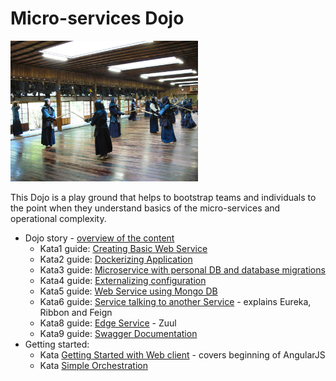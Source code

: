 # Micro-services Dojo

<img src="https://raw.githubusercontent.com/Accordance/microservice-dojo/master/misc/dojo.jpg" width="300">

This Dojo is a play ground that helps to bootstrap teams and individuals to
the point when they understand basics of the micro-services and operational
complexity.

* Dojo story - [overview of the content](http://accordance.github.io/microservice-dojo/guides/docs/dojo_story.html)
  * Kata1 guide: [Creating Basic Web Service](http://accordance.github.io/microservice-dojo/guides/docs/kata1/creating_basic_web_service.html)
  * Kata2 guide: [Dockerizing Application](http://accordance.github.io/microservice-dojo/guides/docs/kata2/dockerizing_application.html)
  * Kata3 guide: [Microservice with personal DB and database migrations](http://accordance.github.io/microservice-dojo/guides/docs/kata3/service_using_mysql_db.html)
  * Kata4 guide: [Externalizing configuration](http://accordance.github.io/microservice-dojo/guides/docs/kata4/externalizing_configuration.html)
  * Kata5 guide: [Web Service using Mongo DB](http://accordance.github.io/microservice-dojo/guides/docs/kata5/service_using_mongo_db.html)
  * Kata6 guide: [Service talking to another Service](http://accordance.github.io/microservice-dojo/guides/docs/kata6/service_talking_to_service.html) -
  explains Eureka, Ribbon and Feign
  * Kata8 guide: [Edge Service](http://accordance.github.io/microservice-dojo/guides/docs/kata8/edge_service.html) -
  Zuul
  * Kata9 guide: [Swagger Documentation](http://accordance.github.io/microservice-dojo/guides/docs/kata9/swagger_api_doc.html)
* Getting started:
  * Kata [Getting Started with Web client](http://accordance.github.io/microservice-dojo/guides/docs/kata-web-client/web-client-basics.html) - covers beginning of AngularJS
  * Kata [Simple Orchestration](http://accordance.github.io/microservice-dojo/guides/docs/kata-dev-environment/simple-orchestration.html)
